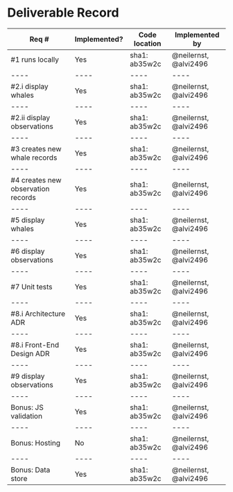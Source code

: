 # Deliverable Record

| Req # | Implemented? | Code location | Implemented by |
|----|----|----|----| 
| #1 runs locally | Yes | sha1: ab35w2c | @neilernst, @alvi2496 |
|----|----|----|----| 
| #2.i display whales | Yes | sha1: ab35w2c | @neilernst, @alvi2496 |
|----|----|----|----| 
| #2.ii display observations | Yes | sha1: ab35w2c | @neilernst, @alvi2496 |
|----|----|----|----| 
| #3 creates new whale records | Yes | sha1: ab35w2c | @neilernst, @alvi2496 |
|----|----|----|----| 
| #4 creates new observation records | Yes | sha1: ab35w2c | @neilernst, @alvi2496 |
|----|----|----|----| 
| #5 display whales | Yes | sha1: ab35w2c | @neilernst, @alvi2496 |
|----|----|----|----| 
| #6 display observations | Yes | sha1: ab35w2c | @neilernst, @alvi2496 |
|----|----|----|----| 
| #7 Unit tests | Yes | sha1: ab35w2c | @neilernst, @alvi2496 |
|----|----|----|----| 
| #8.i Architecture ADR | Yes | sha1: ab35w2c | @neilernst, @alvi2496 |
|----|----|----|----| 
| #8.i Front-End Design ADR | Yes | sha1: ab35w2c | @neilernst, @alvi2496 |
|----|----|----|----| 
| #9 display observations | Yes | sha1: ab35w2c | @neilernst, @alvi2496 |
|----|----|----|----| 
| Bonus: JS validation | Yes | sha1: ab35w2c | @neilernst, @alvi2496 |
|----|----|----|----| 
| Bonus: Hosting | No | sha1: ab35w2c | @neilernst, @alvi2496 |
|----|----|----|----| 
| Bonus: Data store | Yes | sha1: ab35w2c | @neilernst, @alvi2496 |
